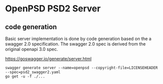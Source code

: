 # OpenPSD PSD2 Server

## code generation 

Basic server implementation is done by code generation based on the a swagger 2.0 specification. The swagger 2.0 spec is derived from the original openapi 3.0 spec.

https://goswagger.io/generate/server.html

```
swagger generate server --name=openpsd --copyright-file=LICENSEHEADER --spec=psd2_swagger2.yaml
go get -u -f ./...
```
